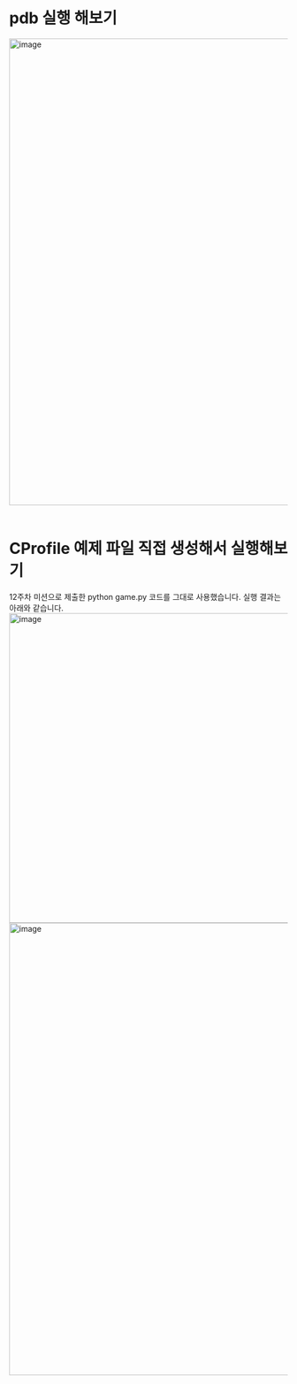 # pdb 실행 해보기
<img width="844" alt="image" src="https://github.com/Pseudo-Lab/CPython-Guide/assets/48075848/31edda8b-adeb-4c32-ab05-53f3526c8cd3">
<br><br>

# CProfile 예제 파일 직접 생성해서 실행해보기
12주차 미션으로 제출한 python game.py 코드를 그대로 사용했습니다. 실행 결과는 아래와 같습니다.<br>
<img width="560" alt="image" src="https://github.com/Pseudo-Lab/CPython-Guide/assets/48075848/2850f870-dda5-4e80-b28e-b48b1c974f36">
<img width="818" alt="image" src="https://github.com/Pseudo-Lab/CPython-Guide/assets/48075848/c558a555-a792-4d5b-842e-ddbc22c5274a">
